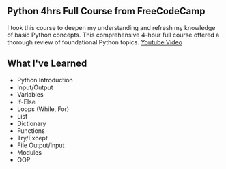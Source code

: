 ## Python 4hrs Full Course from FreeCodeCamp
I took this course to deepen my understanding and refresh my knowledge of basic Python concepts. 
This comprehensive 4-hour full course offered a thorough review of foundational Python topics.
[Youtube Video](https://www.youtube.com/watch?v=rfscVS0vtbw)

## What I've Learned
* Python Introduction
* Input/Output
* Variables
* If-Else
* Loops (While, For)
* List
* Dictionary
* Functions
* Try/Except
* File Output/Input
* Modules
* OOP

